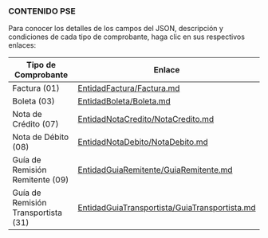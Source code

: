 ### CONTENIDO PSE

Para conocer los detalles de los campos del JSON, descripción y condiciones de cada tipo de comprobante, haga clic en sus respectivos enlaces:

| Tipo de Comprobante | Enlace |
| --- | --- |
| Factura (01) | [EntidadFactura/Factura.md](../main/EntidadFactura/Factura.md) |
| Boleta (03) | [EntidadBoleta/Boleta.md](../main/EntidadBoleta/Boleta.md) |
| Nota de Crédito (07) | [EntidadNotaCredito/NotaCredito.md](../main/EntidadNotaCredito/NotaCredito.md) |
| Nota de Débito (08) | [EntidadNotaDebito/NotaDebito.md](../main/EntidadNotaDebito/NotaDebito.md) |
| Guía de Remisión Remitente (09) | [EntidadGuiaRemitente/GuiaRemitente.md](../main/EntidadGuiaRemitente/GuiaRemitente.md) |
| Guía de Remisión Transportista (31) | [EntidadGuiaTransportista/GuiaTransportista.md](../main/EntidadGuiaTransportista/GuiaTransportista.md) |